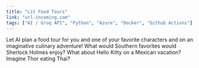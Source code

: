 ```yaml
---
title: "Lit Food Tours"
link: "url-incoming.com"
tags: ["AI / Groq API", "Python", "Azure", "Docker", "Github Actions"]
---
```

Let AI plan a food tour for you and one of your favorite characters and on an imaginative culinary adventure! What would Southern favorites would Sherlock Holmes enjoy? What about Hello Kitty on a Mexican vacation? Imagine Thor eating Thai?
